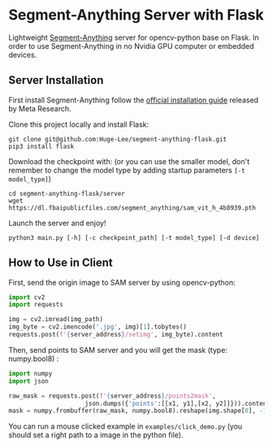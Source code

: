 # Segment-Anything Server with Flask

Lightweight [Segment-Anything](https://github.com/facebookresearch/segment-anything) server for opencv-python base on Flask. In order to use Segment-Anything in no Nvidia GPU computer or embedded devices.

## Server Installation

First install Segment-Anything follow the [official installation guide](https://github.com/facebookresearch/segment-anything#installation) released by Meta Research.

Clone this project locally and install Flask:

```shell
git clone git@github.com:Huge-Lee/segment-anything-flask.git
pip3 install flask
```

Download the checkpoint with: (or you can use the smaller model, don't remember to change the model type by adding startup parameters `[-t model_type]`)

```shell
cd segment-anything-flask/server
wget https://dl.fbaipublicfiles.com/segment_anything/sam_vit_h_4b8939.pth
```

Launch the server and enjoy!

```shell
python3 main.py [-h] [-c checkpoint_path] [-t model_type] [-d device]
```

## How to Use in Client

First, send the origin image to SAM server by using opencv-python:

```python
import cv2
import requests

img = cv2.imread(img_path)
img_byte = cv2.imencode('.jpg', img)[1].tobytes()
requests.post(f'{server_address}/setimg', img_byte).content
```

Then, send points to SAM server and you will get the mask (type: numpy.bool8) :

```python
import numpy
import json

raw_mask = requests.post(f'{server_address}/points2mask',
                     json.dumps({'points':[[x1, y1],[x2, y2]]})).content
mask = numpy.frombuffer(raw_mask, numpy.bool8).reshape(img.shape[0], -1)
```

You can run a mouse clicked example in `examples/click_demo.py` (you should set a right path to a image in the python file).